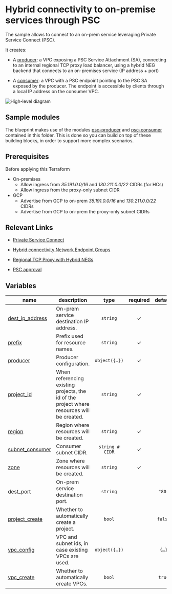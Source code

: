 # Hybrid connectivity to on-premise services through PSC

The sample allows to connect to an on-prem service leveraging Private Service Connect (PSC).

It creates:

* A [producer](./psc-producer/README.md): a VPC exposing a PSC Service Attachment (SA), connecting to an internal regional TCP proxy load balancer, using a hybrid NEG backend that connects to an on-premises service (IP address + port)

* A [consumer](./psc-consumer/README.md): a VPC with a PSC endpoint pointing to the PSC SA exposed by the producer. The endpoint is accessible by clients through a local IP address on the consumer VPC.

![High-level diagram](diagram.png "High-level diagram")

## Sample modules

The blueprint makes use of the modules [psc-producer](psc-producer) and [psc-consumer](psc-consumer) contained in this folder. This is done so you can build on top of these building blocks, in order to support more complex scenarios.

## Prerequisites

Before applying this Terraform

- On-premises
	- Allow ingress from *35.191.0.0/16* and *130.211.0.0/22* CIDRs (for HCs)
	- Allow ingress from the proxy-only subnet CIDR
- GCP
	- Advertise from GCP to on-prem *35.191.0.0/16* and *130.211.0.0/22* CIDRs
	- Advertise from GCP to on-prem the proxy-only subnet CIDRs

## Relevant Links

* [Private Service Connect](https://cloud.google.com/vpc/docs/private-service-connect)

* [Hybrid connectivity Network Endpoint Groups](https://cloud.google.com/load-balancing/docs/negs/hybrid-neg-concepts)

* [Regional TCP Proxy with Hybrid NEGs](https://cloud.google.com/load-balancing/docs/tcp/set-up-int-tcp-proxy-hybrid)

* [PSC approval](https://cloud.google.com/vpc/docs/configure-private-service-connect-producer#publish-service-explicit)
<!-- BEGIN TFDOC -->

## Variables

| name | description | type | required | default |
|---|---|:---:|:---:|:---:|
| [dest_ip_address](variables.tf#L17) | On-prem service destination IP address. | <code>string</code> | ✓ |  |
| [prefix](variables.tf#L28) | Prefix used for resource names. | <code>string</code> | ✓ |  |
| [producer](variables.tf#L37) | Producer configuration. | <code title="object&#40;&#123;&#10;  subnet_main     &#61; string      &#35; CIDR&#10;  subnet_proxy    &#61; string      &#35; CIDR&#10;  subnet_psc      &#61; string      &#35; CIDR&#10;  accepted_limits &#61; map&#40;number&#41; &#35; Accepted project ids &#61;&#62; PSC endpoint limit&#10;&#125;&#41;">object&#40;&#123;&#8230;&#125;&#41;</code> | ✓ |  |
| [project_id](variables.tf#L53) | When referencing existing projects, the id of the project where resources will be created. | <code>string</code> | ✓ |  |
| [region](variables.tf#L58) | Region where resources will be created. | <code>string</code> | ✓ |  |
| [subnet_consumer](variables.tf#L63) | Consumer subnet CIDR. | <code>string &#35; CIDR</code> | ✓ |  |
| [zone](variables.tf#L102) | Zone where resources will be created. | <code>string</code> | ✓ |  |
| [dest_port](variables.tf#L22) | On-prem service destination port. | <code>string</code> |  | <code>&#34;80&#34;</code> |
| [project_create](variables.tf#L47) | Whether to automatically create a project. | <code>bool</code> |  | <code>false</code> |
| [vpc_config](variables.tf#L68) | VPC and subnet ids, in case existing VPCs are used. | <code title="object&#40;&#123;&#10;  producer &#61; object&#40;&#123;&#10;    id              &#61; string&#10;    subnet_main_id  &#61; string&#10;    subnet_proxy_id &#61; string&#10;    subnet_psc_id   &#61; string&#10;  &#125;&#41;&#10;  consumer &#61; object&#40;&#123;&#10;    id             &#61; string&#10;    subnet_main_id &#61; string&#10;  &#125;&#41;&#10;&#125;&#41;">object&#40;&#123;&#8230;&#125;&#41;</code> |  | <code title="&#123;&#10;  producer &#61; &#123;&#10;    id              &#61; &#34;xxx&#34;&#10;    subnet_main_id  &#61; &#34;xxx&#34;&#10;    subnet_proxy_id &#61; &#34;xxx&#34;&#10;    subnet_psc_id   &#61; &#34;xxx&#34;&#10;  &#125;&#10;  consumer &#61; &#123;&#10;    id             &#61; &#34;xxx&#34;&#10;    subnet_main_id &#61; &#34;xxx&#34;&#10;  &#125;&#10;&#125;">&#123;&#8230;&#125;</code> |
| [vpc_create](variables.tf#L96) | Whether to automatically create VPCs. | <code>bool</code> |  | <code>true</code> |

<!-- END TFDOC -->
